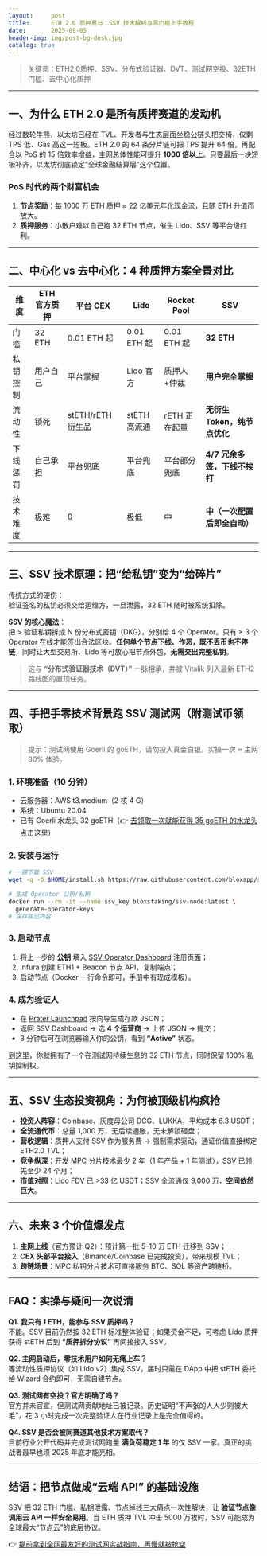 ```yaml
---
layout:     post
title:      ETH 2.0 质押黑马：SSV 技术解析与零门槛上手教程
date:       2025-09-05
header-img: img/post-bg-desk.jpg
catalog: true
---
```


> 关键词：ETH2.0质押、SSV、分布式验证器、DVT、测试网空投、32ETH门槛、去中心化质押

---

## 一、为什么 ETH 2.0 是所有质押赛道的发动机
经过数轮牛熊，以太坊已经在 TVL、开发者与生态层面坐稳公链头把交椅，仅剩 TPS 低、Gas 高这一短板。ETH 2.0 的 64 条分片链可把 TPS 提升 64 倍，再配合以 PoS 的 15 倍效率增益，主网总体性能可提升 **1000 倍以上**。只要最后一块短板补齐，以太坊彻底锁定“全球金融结算层”这个位置。

### PoS 时代的两个财富机会
1. **节点奖励**：每 1000 万 ETH 质押 ≈ 22 亿美元年化现金流，且随 ETH 升值而放大。  
2. **质押服务**：小散户难以自己跑 32 ETH 节点，催生 Lido、SSV 等平台级红利。

---

## 二、中心化 vs 去中心化：4 种质押方案全景对比

| 维度 | ETH 官方质押 | 平台 CEX | Lido | Rocket Pool | SSV |
|---|---|---|---|---|---|
| 门槛 | 32 ETH | 0.01 ETH 起 | 0.01 ETH 起 | 0.01 ETH 起 | **32 ETH** |
| 私钥控制 | 用户自己 | 平台掌握 | Lido 官方 | 质押人+仲裁 | **用户完全掌握** |
| 流动性 | 锁死 | stETH/rETH 衍生品 | stETH 高流通 | rETH 正在起量 | **无衍生 Token，纯节点优化** |
| 下线惩罚 | 自己承担 | 平台兜底 | 平台兜底 | 平台部分兜底 | **4/7 冗余多签，下线不挨打** |
| 技术难度 | 极难 | 0 | 极低 | 中 | **中（一次配置后即全自动）** |

---

## 三、SSV 技术原理：把“给私钥”变为“给碎片”

传统方式的硬伤：  
验证签名的私钥必须交给运维方，一旦泄露，32 ETH 随时被系统扣除。

**SSV 的核心魔法**：  
把 > 验证私钥拆成 N 份分布式密钥（DKG），分别给 4 个 Operator。只有 ≥ 3 个 Operator 在线才能签出合法区块。**任何单个节点下线、作恶，既不丢币也不停链**，同时让大型交易所、Lido 等可放心把节点外包，**无需交出完整私钥**。

> 这与 **“分布式验证器技术（DVT）”** 一脉相承，并被 Vitalik 列入最新 ETH2 路线图的置顶任务。

---

## 四、手把手零技术背景跑 SSV 测试网（附测试币领取）

> 提示：测试网使用 Goerli 的 goETH，请勿投入真金白银。实操一次 ≈ 主网 80% 体验。

### 1. 环境准备（10 分钟）
- 云服务器：AWS t3.medium（2 核 4 G）
- 系统：Ubuntu 20.04
- 已有 Goerli 水龙头 32 goETH（👉 [去领取一次就能获得 35 goETH 的水龙头点击这里](https://okxdog.com/)）

### 2. 安装与运行
```bash
# 一键下载 SSV
wget -q -O $HOME/install.sh https://raw.githubusercontent.com/bloxapp/ssv/main/install.sh && bash $HOME/install.sh

# 生成 Operator 公钥/私钥
docker run --rm -it --name ssv_key bloxstaking/ssv-node:latest \
  generate-operator-keys
# 保存输出内容
```

### 3. 启动节点
1. 将上一步的 **公钥** 填入 [SSV Operator Dashboard](https://app.prater.ssv.network/operator/generate) 注册页面；  
2. Infura 创建 ETH1 + Beacon 节点 API，复制端点；  
3. 启动节点（Docker 一行命令即可，手册中有现成模板）。

### 4. 成为验证人
- 在 [Prater Launchpad](https://prater.launchpad.ethereum.org/) 按向导生成存款 JSON；  
- 返回 SSV Dashboard → 选 **4 个运营商** → 上传 JSON → 提交；  
- 3 分钟后可在浏览器输入你的公钥，看到 **“Active”** 状态。

到这里，你就拥有了一个在测试网持续生息的 32 ETH 节点，同时保留 100% 私钥控制权。

---

## 五、SSV 生态投资视角：为何被顶级机构疯抢

- **投资人阵容**：Coinbase、灰度母公司 DCG、LUKKA，平均成本 6.3 USDT；
- **全流通代币**：总量 1,000 万，无后续通胀，无未解锁砸盘；
- **营收逻辑**：质押人支付 SSV 作为服务费 → 强制需求驱动，通证价值直接绑定 ETH2.0 TVL；
- **竞争纵深**：开发 MPC 分片技术最少 2 年（1 年产品 + 1 年测试），SSV 已领先至少 24 个月；
- **市值对照**：Lido FDV 已 >33 亿 USDT；SSV 全流通仅 9,000 万，**空间依然巨大**。

---

## 六、未来 3 个价值爆发点
1. **主网上线**（官方预计 Q2）：预计第一批 5–10 万 ETH 迁移到 SSV；  
2. **CEX 头部平台接入**（Binance/Coinbase 已完成投资），带来规模 TVL；  
3. **跨链场景**：MPC 私钥分片技术可直接服务 BTC、SOL 等资产跨链桥。

---

## FAQ：实操与疑问一次说清

**Q1. 我只有 1 ETH，能参与 SSV 质押吗？**  
不能。SSV 目前仍然按 32 ETH 标准整体验证；如果资金不足，可考虑 Lido 质押获得 stETH 后到 **“质押拆分协议”** 再间接接入 SSV。

**Q2. 主网启动后，零技术用户如何无痛上车？**  
等流动性质押协议（如 Lido v2）集成 SSV，届时只需在 DApp 中把 stETH 委托给 Wizard 合约即可，无需自建节点。

**Q3. 测试网有空投？官方明确了吗？**  
官方并未官宣，但测试网贡献地址已被记录。历史证明“不声张的人人少则被大毛”，花 3 小时完成一次完整验证人在行业记录上是完全值得的。

**Q4. SSV 是否会被同赛道其他技术方案取代？**  
目前行业公开代码并完成测试网跑量 **满负荷稳定 1 年** 的仅 SSV 一家。真正的挑战者最早也须 2025 年底才能亮相。

---

## 结语：把节点做成“云端 API” 的基础设施

SSV 把 32 ETH 门槛、私钥泄露、节点掉线三大痛点一次性解决，让 **验证节点像调用云 API 一样安全易用**。当 ETH 质押 TVL 冲击 5000 万枚时，SSV 可能成为全球最大“节点云”的底层协议。

👉 [提前拿到全网最友好的测试网实战指南，再慢就被抢空](https://okxdog.com/)